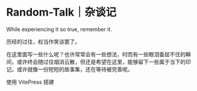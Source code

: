 # Random-Talk｜杂谈记

While experiencing it so true, remember it.

历经的过往，权当作笑谈罢了。

在这里面写一些什么呢？也许常常会有一些想法，时而有一些眼泪委屈不住的瞬间，或许终会随过往烟消云散，但还是希望在这里，能够留下一些属于当下的印记。或许就像一份短短的故事集，还在等待被完善呢。

使用 VitePress 搭建
